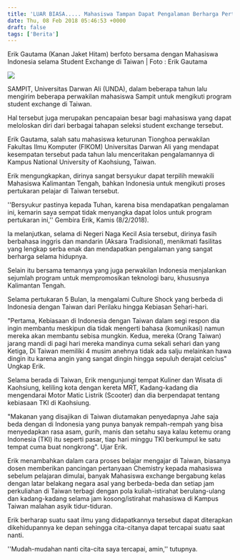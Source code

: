 ```yaml
---
title: 'LUAR BIASA..... Mahasiswa Tampan Dapat Pengalaman Berharga Pertukaran Belajar di Taiwan, Penasaran?'
date: Thu, 08 Feb 2018 05:46:53 +0000
draft: false
tags: ['Berita']
---
```


Erik Gautama (Kanan Jaket Hitam) berfoto bersama dengan Mahasiswa Indonesia selama Student Exchange di Taiwan | Foto : Erik Gautama

![](http://unda.ac.id/web/media/Taiwan/taiwan.jpeg)

SAMPIT, Universitas Darwan Ali (UNDA), dalam beberapa tahun lalu mengirim beberapa perwakilan mahasiswa Sampit untuk mengikuti program student exchange di Taiwan. 

Hal tersebut juga merupakan pencapaian besar bagi mahasiswa yang dapat meloloskan diri dari berbagai tahapan seleksi student exchange tersebut. 

Erik Gautama, salah satu mahasiswa keturunan Tionghoa perwakilan Fakultas Ilmu Komputer (FIKOM) Universitas Darwan Ali yang mendapat kesempatan tersebut pada tahun lalu menceritakan pengalamannya di Kampus National University of Kaohsiung, Taiwan. 

Erik mengungkapkan, dirinya sangat bersyukur dapat terpilih mewakili Mahasiswa Kalimantan Tengah, bahkan Indonesia untuk mengikuti proses pertukaran pelajar di Taiwan tersebut. 

''Bersyukur pastinya kepada Tuhan, karena bisa mendapatkan pengalaman ini, kemarin saya sempat tidak menyangka dapat lolos untuk program pertukaran ini,'' Gembira Erik, Kamis (8/2/2018). 

Ia melanjutkan, selama di Negeri Naga Kecil Asia tersebut, dirinya fasih berbahasa inggris dan mandarin (Aksara Tradisional), menikmati fasilitas yang lengkap serba enak dan mendapatkan pengalaman yang sangat berharga selama hidupnya. 

Selain itu bersama temannya yang juga perwakilan Indonesia menjalankan sejumlah program untuk mempromosikan teknologi baru, khususnya Kalimantan Tengah. 

Selama pertukaran 5 Bulan, Ia mengalami Culture Shock yang berbeda di Indonesia dengan Taiwan dari Perilaku hingga Kebiasan Sehari-hari. 

"Pertama, Kebiasaan di Indonesia dengan Taiwan dalam segi respon dia ingin membantu meskipun dia tidak mengerti bahasa (komunikasi) namun mereka akan membantu sebisa mungkin. Kedua, mereka (Orang Taiwan) jarang mandi di pagi hari mereka mandinya cuma sekali sehari dan yang Ketiga, Di Taiwan memiliki 4 musim anehnya tidak ada salju melainkan hawa dingin itu karena angin yang sangat dingin hingga sepuluh derajat celcius" Ungkap Erik. 

Selama berada di Taiwan, Erik mengunjungi tempat Kuliner dan Wisata di Kaohsiung, keliling kota dengan kereta MRT, Kadang-kadang dia mengendarai Motor Matic Listrik (Scooter) dan dia berpendapat tentang kebiasaan TKI di Kaohsiung. 

"Makanan yang disajikan di Taiwan diutamakan penyedapnya Jahe saja beda dengan di Indonesia yang punya banyak rempah-rempah yang bisa menyedapkan rasa asam, gurih, manis dan setahu saya kalau ketemu orang Indonesia (TKI) itu seperti pasar, tiap hari minggu TKI berkumpul ke satu tempat cuma buat nongkrong". Ujar Erik. 

Erik menambahkan dalam cara proses belajar mengajar di Taiwan, biasanya dosen memberikan pancingan pertanyaan Chemistry kepada mahasiswa sebelum pelajaran dimulai, banyak Mahasiswa exchange bergabung kelas dengan latar belakang negara asal yang berbeda-beda dan setiap jam perkuliahan di Taiwan terbagi dengan pola kuliah-istirahat berulang-ulang dan kadang-kadang selama jam kosong/istirahat mahasiswa di Kampus Taiwan malahan asyik tidur-tiduran. 

Erik berharap suatu saat ilmu yang didapatkannya tersebut dapat diterapkan dikehidupannya ke depan sehingga cita-citanya dapat tercapai suatu saat nanti. 

''Mudah-mudahan nanti cita-cita saya tercapai, amin,'' tutupnya.